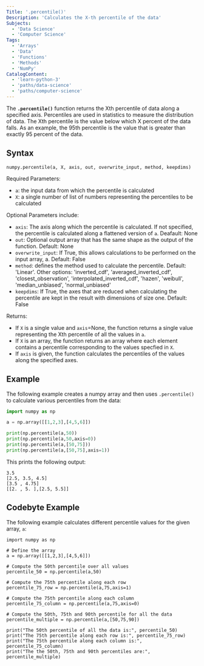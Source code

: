 ```yaml
---
Title: '.percentile()'
Description: 'Calculates the X-th percentile of the data'
Subjects: 
  - 'Data Science'
  - 'Computer Science'
Tags:
  - 'Arrays'
  - 'Data'
  - 'Functions'
  - 'Methods'
  - 'NumPy'
CatalogContent:
  - 'learn-python-3'
  - 'paths/data-science'
  - 'paths/computer-science'
---
```


The **`.percentile()`** function returns the Xth percentile of data along a specified axis. Percentiles are used in statistics to measure the distribution of data. The Xth percentile is the value below which X percent of the data falls. As an example, the 95th percentile is the value that is greater than exactly 95 percent of the data.

## Syntax

```pseudo
numpy.percentile(a, X, axis, out, overwrite_input, method, keepdims)
```

Required Parameters:

- `a`: the input data from which the percentile is calculated
- `X`: a single number of list of numbers representing the percentiles to be calculated

Optional Parameters include:
- `axis`: The axis along which the percentile is calculated. If not specified, the percentile is calculated along a flattened version of `a`. Deafault: None
- `out`: Optional output array that has the same shape as the output of the function. Default: None
- `overwrite_input`: If True, this allows calculations to be performed on the input array, a. Default: False
- `method`: defines the method used to calculate the percentile. Default: 'Linear'. Other options: 'inverted_cdf', 'averaged_inverted_cdf',
           'closest_observation', 'interpolated_inverted_cdf', 'hazen', 'weibull', 'median_unbiased', 'normal_unbiased'
- `keepdims`: If True, the axes that are reduced when calculating the percentile are kept in the result with dimensions of size one. Default: False

Returns:
- If `X` is a single value and `axis`=None, the function returns a single value representing the Xth percentile of all the values in `a`.
- If `X` is an array, the function returns an array where each element contains a percentile corresponding to the values specfied in `X`.
- If `axis` is given, the function calculates the percentiles of the values along the specified axes.

## Example

The following example creates a numpy array and then uses `.percentile()` to calculate various percentiles from the data:

```py
import numpy as np

a = np.array([[1,2,3],[4,5,6]])

print(np.percentile(a,50))
print(np.percentile(a,50,axis=0))
print(np.percentile(a,[50,75]))
print(np.percentile(a,[50,75],axis=1))
```

This prints the following output:

```shell
3.5
[2.5, 3.5, 4.5]
[3.5 , 4.75]
[[2. , 5. ],[2.5, 5.5]]
```


## Codebyte Example

The following example calculates different percentile values for the given array, `a`:

```codebyte/python
import numpy as np

# Define the array
a = np.array([[1,2,3],[4,5,6]])

# Compute the 50th percentile over all values
percentile_50 = np.percentile(a,50)

# Compute the 75th percentile along each row
percentile_75_row = np.percentile(a,75,axis=1)

# Compute the 75th percentile along each column
percentile_75_column = np.percentile(a,75,axis=0)

# Compute the 50th, 75th and 90th percentile for all the data
percentile_multiple = np.percentile(a,[50,75,90])

print("The 50th percentile of all the data is:", percentile_50)
print("The 75th percentile along each row is:", percentile_75_row)
print("The 75th percentile along each column is:", percentile_75_column)
print("The the 50th, 75th and 90th percentiles are:", percentile_multiple)

```

